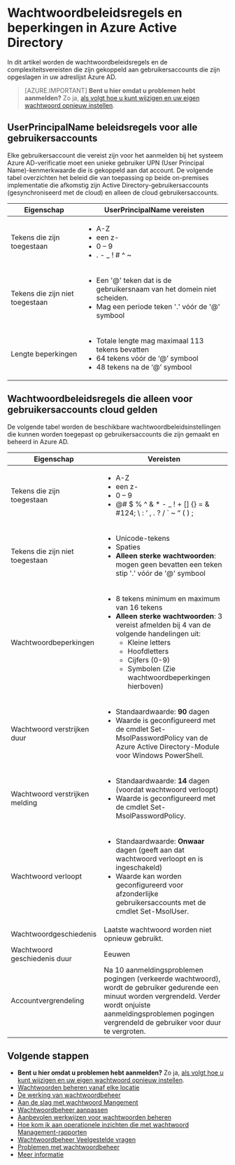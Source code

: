 <properties
    pageTitle="Wachtwoordbeleidsregels en beperkingen in Azure Active Directory | Microsoft Azure"
    description="Beschrijving van de beleidsregels voor wachtwoorden in Azure Active Directory, inclusief toegestane tekens, lengte en vervaldatum"
  services="active-directory"
    documentationCenter=""
    authors="curtand"
    manager="femila"
    editor=""/>

<tags
    ms.service="active-directory"
    ms.workload="identity"
    ms.tgt_pltfrm="na"
    ms.devlang="na"
    ms.topic="article"
    ms.date="10/04/2016"
    ms.author="curtand"/>


# <a name="password-policies-and-restrictions-in-azure-active-directory"></a>Wachtwoordbeleidsregels en beperkingen in Azure Active Directory

In dit artikel worden de wachtwoordbeleidsregels en de complexiteitsvereisten die zijn gekoppeld aan gebruikersaccounts die zijn opgeslagen in uw adreslijst Azure AD.

> [AZURE.IMPORTANT] **Bent u hier omdat u problemen hebt aanmelden?** Zo ja, [als volgt hoe u kunt wijzigen en uw eigen wachtwoord opnieuw instellen](active-directory-passwords-update-your-own-password.md).

## <a name="userprincipalname-policies-that-apply-to-all-user-accounts"></a>UserPrincipalName beleidsregels voor alle gebruikersaccounts

Elke gebruikersaccount die vereist zijn voor het aanmelden bij het systeem Azure AD-verificatie moet een unieke gebruiker UPN (User Principal Name)-kenmerkwaarde die is gekoppeld aan dat account. De volgende tabel overzichten het beleid die van toepassing op beide on-premises implementatie die afkomstig zijn Active Directory-gebruikersaccounts (gesynchroniseerd met de cloud) en alleen de cloud gebruikersaccounts.

|   Eigenschap           |     UserPrincipalName vereisten  |
|   ----------------------- |   ----------------------- |
|  Tekens die zijn toegestaan    |  <ul> <li>A-Z</li> <li>een z- </li><li>0 – 9</li> <li> . - \_ ! \# ^ \~</li></ul> |
|  Tekens die zijn niet toegestaan  | <ul> <li>Een '@' teken dat is de gebruikersnaam van het domein niet scheiden.</li> <li>Mag een periode teken '.' vóór de '@' symbool</li></ul> |
| Lengte beperkingen  |       <ul> <li>Totale lengte mag maximaal 113 tekens bevatten</li><li>64 tekens vóór de ‘@’ symbool</li><li>48 tekens na de ‘@’ symbool</li></ul>

## <a name="password-policies-that-apply-only-to-cloud-user-accounts"></a>Wachtwoordbeleidsregels die alleen voor gebruikersaccounts cloud gelden

De volgende tabel worden de beschikbare wachtwoordbeleidsinstellingen die kunnen worden toegepast op gebruikersaccounts die zijn gemaakt en beheerd in Azure AD.

|  Eigenschap       |    Vereisten          |
|   ----------------------- |   ----------------------- |
|  Tekens die zijn toegestaan   |   <ul><li>A-Z</li><li>een z- </li><li>0 – 9</li> <li>@# $ % ^ & * - _ ! + [] {} = & #124; \ : ‘ , . ? / ` ~ “ ( ) ;</li></ul> |
|  Tekens die zijn niet toegestaan   |       <ul><li>Unicode-tekens</li><li>Spaties</li><li> **Alleen sterke wachtwoorden**: mogen geen bevatten een teken stip '.' vóór de '@' symbool</li></ul> |
|   Wachtwoordbeperkingen | <ul><li>8 tekens minimum en maximum van 16 tekens</li><li>**Alleen sterke wachtwoorden**: 3 vereist afmelden bij 4 van de volgende handelingen uit:<ul><li>Kleine letters</li><li>Hoofdletters</li><li>Cijfers (0-9)</li><li>Symbolen (Zie wachtwoordbeperkingen hierboven)</li></ul></li></ul> |
| Wachtwoord verstrijken duur      | <ul><li>Standaardwaarde: **90** dagen </li><li>Waarde is geconfigureerd met de cmdlet Set-MsolPasswordPolicy van de Azure Active Directory-Module voor Windows PowerShell.</li></ul> |
| Wachtwoord verstrijken melding |  <ul><li>Standaardwaarde: **14** dagen (voordat wachtwoord verloopt)</li><li>Waarde is geconfigureerd met de cmdlet Set-MsolPasswordPolicy.</li></ul> |
| Wachtwoord verloopt |  <ul><li>Standaardwaarde: **Onwaar** dagen (geeft aan dat wachtwoord verloopt en is ingeschakeld) </li><li>Waarde kan worden geconfigureerd voor afzonderlijke gebruikersaccounts met de cmdlet Set-MsolUser. </li></ul> |
|  Wachtwoordgeschiedenis  | Laatste wachtwoord worden niet opnieuw gebruikt. |
|  Wachtwoord geschiedenis duur | Eeuwen |
|  Accountvergrendeling | Na 10 aanmeldingsproblemen pogingen (verkeerde wachtwoord), wordt de gebruiker gedurende een minuut worden vergrendeld. Verder wordt onjuiste aanmeldingsproblemen pogingen vergrendeld de gebruiker voor duur te vergroten. |


## <a name="next-steps"></a>Volgende stappen

* **Bent u hier omdat u problemen hebt aanmelden?** Zo ja, [als volgt hoe u kunt wijzigen en uw eigen wachtwoord opnieuw instellen](active-directory-passwords-update-your-own-password.md).
* [Wachtwoorden beheren vanaf elke locatie](active-directory-passwords.md)
* [De werking van wachtwoordbeheer](active-directory-passwords-how-it-works.md)
* [Aan de slag met wachtwoord Mangement](active-directory-passwords-getting-started.md)
* [Wachtwoordbeheer aanpassen](active-directory-passwords-customize.md)
* [Aanbevolen werkwijzen voor wachtwoorden beheren](active-directory-passwords-best-practices.md)
* [Hoe kom ik aan operationele inzichten die met wachtwoord Management-rapporten](active-directory-passwords-get-insights.md)
* [Wachtwoordbeheer Veelgestelde vragen](active-directory-passwords-faq.md)
* [Problemen met wachtwoordbeheer](active-directory-passwords-troubleshoot.md)
* [Meer informatie](active-directory-passwords-learn-more.md)
